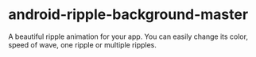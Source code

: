 # android-ripple-background-master
A beautiful ripple animation for your app. You can easily change its color, speed of wave, one ripple or multiple ripples. 
